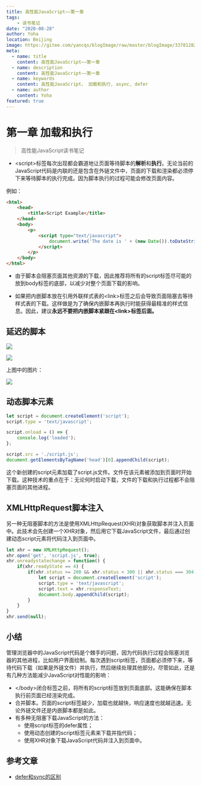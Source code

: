 ```yaml
---
title: 高性能JavaScript——第一章
tags:
    - 读书笔记
date: "2020-08-28"
author: Yoha
location: Beijing
image: https://gitee.com/yancqs/blogImage/raw/master/blogImage/3378128262-5d07af0750999.png
meta:
  - name: title
    content: 高性能JavaScript——第一章
  - name: description
    content: 高性能JavaScript——第一章
  - name: keywords
    content: 高性能JavaScript， 加载和执行, async, defer
  - name: author
    content: Yoha
featured: true
---
```

# 第一章 加载和执行

>高性能JavaScript读书笔记

- \<script\>标签每次出现都会霸道地让页面等待脚本的**解析**和**执行**。无论当前的JavaScript代码是内联的还是包含在外链文件中，页面的下载和渲染都必须停下来等待脚本的执行完成。因为脚本执行的过程可能会修改页面内容。

例如：


```html
<html>
    <head>
        <title>Script Example</title>
    </head>
    <body>
        <p>
            <script type="text/javascript">
                document.write('The date is ' + (new Date()).toDateString());
            </script>
        </p>
    </body>
</html>
```

- 由于脚本会阻塞页面其他资源的下载，因此推荐将所有的script标签尽可能的放到body标签的底部，以减少对整个页面下载的影响。

- 如果把内嵌脚本放在引用外联样式表的\<link\>标签之后会导致页面阻塞去等待样式表的下载。这样做是为了确保内嵌脚本再执行时能获得最精准的样式信息。因此，建议**永远不要把内嵌脚本紧跟在\<link\>标签后面。**

## 延迟的脚本

![](https://gitee.com/yancqs/blogImage/raw/master/blogImage/3378128262-5d07af0750999.png)

![](https://gitee.com/yancqs/blogImage/raw/master/blogImage/20200827171836.jpg)

上图中的图片：

![](https://gitee.com/yancqs/blogImage/raw/master/blogImage/20200827171908.jpg)

## 动态脚本元素

```javascript
let script = document.createElement('script');
script.type = 'text/javascript';

script.onload = () => {
    console.log('loaded');
};

script.src = './script.js';
document.getElementsByTagName('head')[0].appendChild(script);
```

这个新创建的script元素加载了script.js文件。文件在该元素被添加到页面时开始下载。这种技术的重点在于：无论何时启动下载，文件的下载和执行过程都不会阻塞页面的其他进程。

## XMLHttpRequest脚本注入

另一种无阻塞脚本的方法是使用XMLHttpRequest(XHR)对象获取脚本并注入页面中。此技术会先创建一个XHR对象，然后用它下载JavaScript文件，最后通过创建动态script元素将代码注入到页面中。


```javascript
let xhr = new XMLHttpRequest();
xhr.open('get', 'script.js', true);
xhr.onreadystatechange = function() {
    if(xhr.readyState == 4) {
        if(xhr.status >= 200 && xhr.status < 300 || xhr.status === 304) {
            let script = document.createElement('script');
            script.type = 'text/javascript';
            script.text = xhr.responseText;
            document.body.appendChild(script);
        }
    }
}
xhr.send(null);
```
## 小结

管理浏览器中的JavaScript代码是个棘手的问题，因为代码执行过程会阻塞浏览器的其他进程，比如用户界面绘制。每次遇到script标签，页面都必须停下来，等待代码下载（如果是外链文件）并执行，然后继续处理其他部分。尽管如此，还是有几种方法能减少JavaScript对性能的影响：

- \<\/body\>闭合标签之前，将所有的script标签放到页面底部。这能确保在脚本执行前页面已经渲染完成。
- 合并脚本。页面的script标签越少，加载也就越快，响应速度也就越迅速。无论外链文件还是内嵌脚本都是如此。
- 有多种无阻塞下载JavaScript的方法：
    - 使用script标签的defer属性；
    - 使用动态创建的script标签元素来下载并指代码；
    - 使用XHR对象下载JavaScript代码并注入到页面中。

## 参考文章

- [defer和sync的区别](https://segmentfault.com/q/1010000000640869)


<comment />